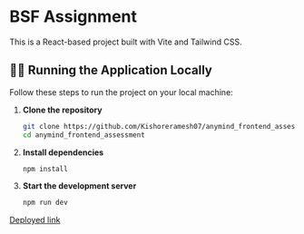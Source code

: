 # BSF Assignment

This is a React-based project built with Vite and Tailwind CSS.

## 🧑‍💻 Running the Application Locally

Follow these steps to run the project on your local machine:

1. **Clone the repository**
   ```bash
   git clone https://github.com/Kishoreramesh07/anymind_frontend_assessment.git
   cd anymind_frontend_assessment

2. **Install dependencies**
   ```bash
   npm install

3. **Start the development server**
   ```bash
   npm run dev

[Deployed link](https://kishore-onedaychat.netlify.app/)